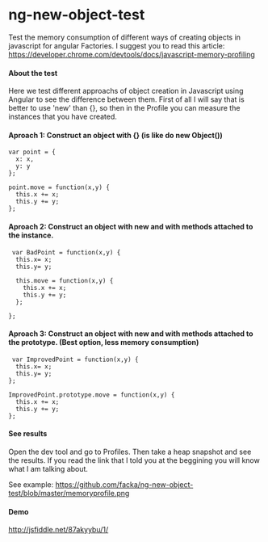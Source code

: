 ng-new-object-test
==================

Test the memory consumption of different ways of creating objects in javascript for angular Factories. I suggest you to read this article: https://developer.chrome.com/devtools/docs/javascript-memory-profiling

#### About the test
Here we test different approachs of object creation in Javascript using Angular to see the difference between them.
First of all I will say that is better to use 'new' than {}, so then in the Profile you can measure the instances that you have created.

#### Aproach 1: Construct an object with {} (is like do new Object())

```
var point = {
  x: x,
  y: y
};

point.move = function(x,y) {
  this.x += x;
  this.y += y;
};
```

#### Aproach 2: Construct an object with new and with methods attached to the instance.
```
 var BadPoint = function(x,y) {
  this.x= x;
  this.y= y;

  this.move = function(x,y) {
    this.x += x;
    this.y += y;
  };

};
```

#### Aproach 3: Construct an object with new and with methods attached to the prototype. (Best option, less memory consumption)
```
 var ImprovedPoint = function(x,y) {
  this.x= x;
  this.y= y;
};

ImprovedPoint.prototype.move = function(x,y) {
  this.x += x;
  this.y += y;
};
```

#### See results
Open the dev tool and go to Profiles. Then take a heap snapshot and see the results. If you read the link that I told you at the beggining you will know what I am talking about.

See example: https://github.com/facka/ng-new-object-test/blob/master/memoryprofile.png

#### Demo
http://jsfiddle.net/87akyybu/1/

